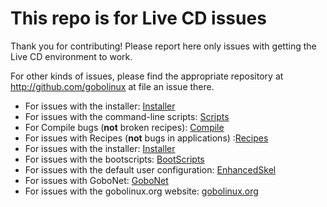 
# This repo is for Live CD issues

Thank you for contributing! Please report here only issues with getting the Live CD environment to work.

For other kinds of issues, please find the appropriate repository at
http://github.com/gobolinux at file an issue there.

* For issues with the installer: [Installer](https://github.com/gobolinux/Installer/issues)
* For issues with the command-line scripts: [Scripts](https://github.com/gobolinux/Scripts/issues)
* For Compile bugs (**not** broken recipes): [Compile](https://github.com/gobolinux/Compile/issues)
* For issues with Recipes (**not** bugs in applications) :[Recipes](https://github.com/gobolinux/Recipes/issues)
* For issues with the installer: [Installer](https://github.com/gobolinux/Installer/issues)
* For issues with the bootscripts: [BootScripts](https://github.com/gobolinux/BootScripts/issues)
* For issues with the default user configuration: [EnhancedSkel](https://github.com/gobolinux/EnhancedSkel/issues)
* For issues with GoboNet: [GoboNet](https://github.com/gobolinux/GoboNet/issues)
* For issues with the gobolinux.org website: [gobolinux.org](https://github.com/gobolinux/gobolinux.org/issues)
